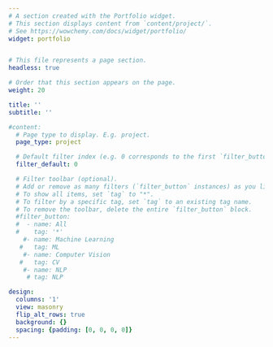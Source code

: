 ```yaml
---
# A section created with the Portfolio widget.
# This section displays content from `content/project/`.
# See https://wowchemy.com/docs/widget/portfolio/
widget: portfolio


# This file represents a page section.
headless: true

# Order that this section appears on the page.
weight: 20

title: ''
subtitle: ''

#content:
  # Page type to display. E.g. project.
  page_type: project

  # Default filter index (e.g. 0 corresponds to the first `filter_button` instance below).
  filter_default: 0

  # Filter toolbar (optional).
  # Add or remove as many filters (`filter_button` instances) as you like.
  # To show all items, set `tag` to "*".
  # To filter by a specific tag, set `tag` to an existing tag name.
  # To remove the toolbar, delete the entire `filter_button` block.
  #filter_button:
  #  - name: All
  #    tag: '*'
    #- name: Machine Learning
   #   tag: ML
    #- name: Computer Vision
   #   tag: CV
    #- name: NLP
     # tag: NLP

design:
  columns: '1'
  view: masonry
  flip_alt_rows: true
  background: {}
  spacing: {padding: [0, 0, 0, 0]}
---
```

